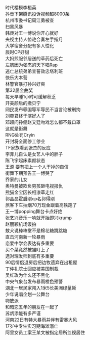 时代楷模李桓英  
抖音下架腾讯投诉视频超8000条  
杭州市委书记周江勇被查  
扫黑风暴  
韩庚对王一博说你开心就好  
央视主持人惊艳合奏左手指月  
大学宿舍分配有多人性化  
辰时CP好甜  
大妈煎服邻居送的草药后死亡  
左航因为张杰的天下唱Rap  
逃亡总统弟弟宣誓效忠塔利班  
快乐大本营  
林警官暴打孙兴好爽  
第32届金曲奖  
每天早睡1小时可缓解秋乏  
开美颜后的撒贝宁  
网民发布辱国辱军辱民不当言论被刑拘  
刘奕君终于演好人了  
邓超问孙俪赵又廷吻戏怎么都不戴口罩  
这就是街舞  
RNG处罚Cryin  
开封将全面停工停业  
TF家族看到张杰的反应  
李菲儿自认是女艺人中的胖子  
陈飞宇起床素颜状态  
王源 要有把上一个人干掉的自信  
街舞下期预告王一博哭了  
乔家的儿女  
奥特曼被欺负男孩砸电视报仇  
熊猫金宝因长相潦草走红  
郭晶晶霍启刚cp名郭得刚  
旅客下车抽烟70万现金跟着高铁跑了  
王一博popping舞台卡点好绝  
张艺兴音乐一响就开始即兴krump  
赵丽颖机场饭拍  
敖犬说棒棒堂不是棉花糖跳跳糖  
直击河南新一轮暴雨  
恋爱中学会表达有多重要  
买个菜竟然被猫盯上了  
选对理发师到底有多重要  
90后情侣退房后把边牧遗弃在出租屋  
丁仲礼院士回应被美国制裁  
吴红玫为什么还不黑化  
中央气象台发布暴雨橙色预警  
湖北一居民家闯入1米5长美洲绿鬣蜥  
少年说唱企划一公舞台  
嗨放派  
和暗恋五年的朋友在一起了  
苏炳添能有多严谨  
河南22日有特大暴雨并伴有雷暴大风  
17岁中专生实习期海滩溺亡  
阿里女员工案王某文被指定居所监视居住  
